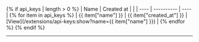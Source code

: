 {% if api_keys | length > 0 %}
| Name | Created at |  |
| ---- | ---------- | ---- |
{% for item in api_keys %}
| {{ item["name"] }} | {{ item["created_at"] }} | [View](/extensions/api-keys:show?name={{ item["name"] }}) |
{% endfor %}
{% endif %}

<hr />